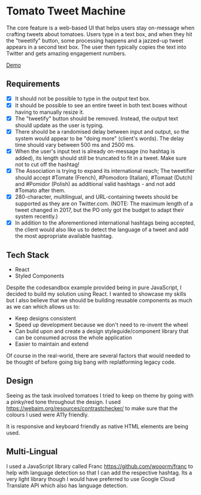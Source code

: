 # Tomato Tweet Machine

The core feature is a web-based UI that helps users stay on-message when crafting tweets about tomatoes. Users type in a text box, and when they hit the "tweetify" button, some processing happens and a jazzed-up tweet appears in a second text box. The user then typically copies the text into Twitter and gets amazing engagement numbers.

[Demo](https://tomato-tweet-machine.netlify.app)

## Requirements

- [x] It should not be possible to type in the output text box.
- [x] It should be possible to see an entire tweet in both text boxes without having to manually resize it.
- [x] The "tweetify" button should be removed. Instead, the output text should update as the user is typing.
- [x] There should be a randomised delay between input and output, so the system would appear to be "doing more" (client's words). The delay time should vary between 500 ms and 2500 ms.
- [x] When the user's input text is already on-message (no hashtag is added), its length should still be truncated to fit in a tweet. Make sure not to cut off the hashtag!
- [x] The Association is trying to expand its international reach; The tweetifier should accept #Tomate (French), #Pomodoro (Italian), #Tomaat (Dutch) and #Pomidor (Polish) as additional valid hashtags - and not add #Tomato after them.
- [x] 280-character, multilingual, and URL-containing tweets should be supported as they are on Twitter.com. (NOTE: The maximum length of a tweet changed in 2017, but the PO only got the budget to adapt their system recently.)
- [x] In addition to the aforementioned international hashtags being accepted, the client would also like us to detect the language of a tweet and add the most appropriate available hashtag.

## Tech Stack

- React
- Styled Components

Despite the codesandbox example provided being in pure JavaScript, I decided to build my solution using React. I wanted to showcase my skills but I also believe that we should be building reusable components as much as we can which allows us to:

- Keep designs consistent
- Speed up development because we don't need to re-invent the wheel
- Can build upon and create a design styleguide/component library that can be consumed across the whole application
- Easier to maintain and extend

Of course in the real-world, there are several factors that would needed to be thought of before going big bang with replatforming legacy code.

## Design

Seeing as the task involved tomatoes I tried to keep on theme by going with a pinky/red tone throughout the design. I used https://webaim.org/resources/contrastchecker/ to make sure that the colours I used were A11y friendly.

It is responsive and keyboard friendly as native HTML elements are being used.

## Multi-Lingual

I used a JavaScript library called Franc https://github.com/wooorm/franc to help with language detection so that I can add the respective hashtag. Its a very light library though I would have preferred to use Google Cloud Translate API which also has language detection.
